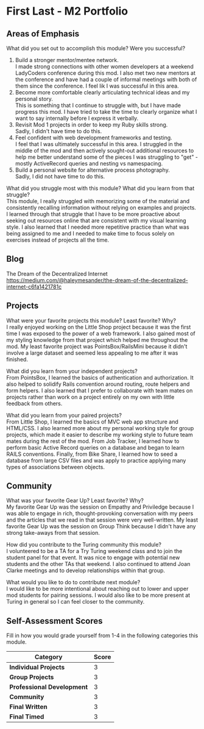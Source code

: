 # First Last - M2 Portfolio

## Areas of Emphasis

What did you set out to accomplish this module? Were you successful?
  1) Build a stronger mentor/mentee network.<br>
  I made strong connections with other women developers at a weekend LadyCoders conference during this mod.  I also met two new mentors at the conference and have had a couple of informal meetings with both of them since the conference.  I feel lik I was successful in this area.
  2) Become more comfortable clearly articulating technical ideas and my personal story.<br>
  This is something that I continue to struggle with, but I have made progress this mod.  I have tried to take the time to clearly organize what I want to say internally before I express it verbally.
  3) Revisit Mod 1 projects in order to keep my Ruby skills strong.<br>
  Sadly, I didn't have time to do this.
  4) Feel confident with web development frameworks and testing.<br>
  I feel that I was ultimately successful in this area.  I struggled in the middle of the mod and then actively sought-out additional resources to help me better understand some of the pieces I was struggling to "get" - mostly ActiveRecord queries and nesting vs namespacing.
  5) Build a personal website for alternative process photography.<br>
  Sadly, I did not have time to do this.
  
What did you struggle most with this module? What did you learn from that struggle?<br>
This module, I really struggled with memorizing some of the material and consistently recalling information without relying on examples and projects.  I learned through that struggle that I have to be more proactive about seeking out resources online that are consistent with my visual learning style.  I also learned that I needed more repetitive practice than what was being assigned to me and I needed to make time to focus solely on exercises instead of projects all the time.

## Blog
The Dream of the Decentralized Internet
https://medium.com/@haleymesander/the-dream-of-the-decentralized-internet-c6fa1421781c

## Projects

What were your favorite projects this module? Least favorite? Why?<br>
I really enjoyed working on the Little Shop project because it was the first time I was exposed to the power of a web framework.  I also gained most of my styling knowledge from that project which helped me throughout the mod.  My least favorite project was PointsBox/RailsMini because it didn't involve a large dataset and seemed less appealing to me after it was finished.

What did you learn from your independent projects?<br>
From PointsBox, I learned the basics of authentication and authorization.  It also helped to solidify Rails convention around routing, route helpers and form helpers.  I also learned that I prefer to collaborate with team mates on projects rather than work on a project entirely on my own with little feedback from others.

What did you learn from your paired projects?<br>
From Little Shop, I learned the basics of MVC web app structure and HTML/CSS.  I also learned more about my personal working style for group projects, which made it easier to describe my working style to future team mates during the rest of the mod.  From Job Tracker, I learned how to perform basic Active Record queries on a database and began to learn RAILS conventions.  Finally, from Bike Share, I learned how to seed a database from large CSV files and was apply to practice applying many types of associations between objects.

## Community

What was your favorite Gear Up? Least favorite? Why?<br>
My favorite Gear Up was the session on Empathy and Priviledge because I was able to engage in rich, thought-provoking conversation with my peers and the articles that we read in that session were very well-written.  My least favorite Gear Up was the session on Group Think because I didn't have any strong take-aways from that session.

How did you contribute to the Turing community this module?<br>
I volunteered to be a TA for a Try Turing weekend class and to join the student panel for that event.  It was nice to engage with potential new students and the other TAs that weekend.  I also continued to attend Joan Clarke meetings and to develop relationships within that group.  

What would you like to do to contribute next module?<br>
I would like to be more intentional about reaching out to lower and upper mod students for pairing sessions.  I would also like to be more present at Turing in general so I can feel closer to the community.

## Self-Assessment Scores

Fill in how you would grade yourself from 1-4 in the following categories this module.

| Category                     | Score |
| -----------------------------| ----- |
| **Individual Projects**      |   3   |
| **Group Projects**           |   3   |
| **Professional Development** |   3   |
| **Community**                |   3   |
| **Final Written**            |   3   |
| **Final Timed**              |   3   |
